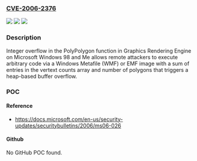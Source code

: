### [CVE-2006-2376](https://cve.mitre.org/cgi-bin/cvename.cgi?name=CVE-2006-2376)
![](https://img.shields.io/static/v1?label=Product&message=n%2Fa&color=blue)
![](https://img.shields.io/static/v1?label=Version&message=n%2Fa&color=blue)
![](https://img.shields.io/static/v1?label=Vulnerability&message=n%2Fa&color=brighgreen)

### Description

Integer overflow in the PolyPolygon function in Graphics Rendering Engine on Microsoft Windows 98 and Me allows remote attackers to execute arbitrary code via a Windows Metafile (WMF) or EMF image with a sum of entries in the vertext counts array and number of polygons that triggers a heap-based buffer overflow.

### POC

#### Reference
- https://docs.microsoft.com/en-us/security-updates/securitybulletins/2006/ms06-026

#### Github
No GitHub POC found.

